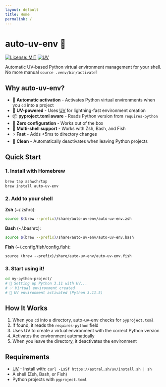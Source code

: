 ```yaml
---
layout: default
title: Home
permalink: /
---
```


# auto-uv-env 🐍

[![License: MIT](https://img.shields.io/badge/License-MIT-yellow.svg)](https://opensource.org/licenses/MIT)
[![UV](https://img.shields.io/badge/UV-Required-blue.svg)](https://github.com/astral-sh/uv)

Automatic UV-based Python virtual environment management for your shell. No more manual `source .venv/bin/activate`!

## Why auto-uv-env?

- 🚀 **Automatic activation** - Activates Python virtual environments when you `cd` into a project
- 🐍 **UV-powered** - Uses [UV](https://github.com/astral-sh/uv) for lightning-fast environment creation
- 📦 **pyproject.toml aware** - Reads Python version from `requires-python`
- 🎯 **Zero configuration** - Works out of the box
- 🐚 **Multi-shell support** - Works with Zsh, Bash, and Fish
- ⚡ **Fast** - Adds <5ms to directory changes
- 🧹 **Clean** - Automatically deactivates when leaving Python projects

## Quick Start

### 1. Install with Homebrew

```bash
brew tap ashwch/tap
brew install auto-uv-env
```

### 2. Add to your shell

**Zsh** (~/.zshrc):
```zsh
source $(brew --prefix)/share/auto-uv-env/auto-uv-env.zsh
```

**Bash** (~/.bashrc):
```bash
source $(brew --prefix)/share/auto-uv-env/auto-uv-env.bash
```

**Fish** (~/.config/fish/config.fish):
```fish
source (brew --prefix)/share/auto-uv-env/auto-uv-env.fish
```

### 3. Start using it!

```bash
cd my-python-project/
# 🐍 Setting up Python 3.11 with UV...
# ✅ Virtual environment created
# 🚀 UV environment activated (Python 3.11.5)
```

## How It Works

1. When you `cd` into a directory, auto-uv-env checks for `pyproject.toml`
2. If found, it reads the `requires-python` field
3. Uses UV to create a virtual environment with the correct Python version
4. Activates the environment automatically
5. When you leave the directory, it deactivates the environment

## Requirements

- [UV](https://github.com/astral-sh/uv) - Install with: `curl -LsSf https://astral.sh/uv/install.sh | sh`
- A shell (Zsh, Bash, or Fish)
- Python projects with `pyproject.toml`

